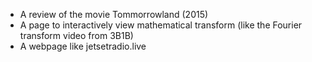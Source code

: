 - A review of the movie Tommorrowland (2015)
- A page to interactively view mathematical transform (like the  Fourier transform video from 3B1B)
- A webpage like jetsetradio.live
